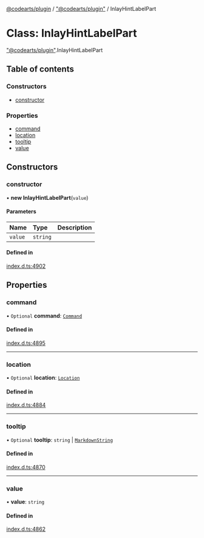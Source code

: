[@codearts/plugin](../README.md) / ["@codearts/plugin"](../modules/_codearts_plugin_.md) / InlayHintLabelPart

# Class: InlayHintLabelPart

["@codearts/plugin"](../modules/_codearts_plugin_.md).InlayHintLabelPart

## Table of contents

### Constructors

- [constructor](codearts_plugin_.InlayHintLabelPart.md#constructor)

### Properties

- [command](codearts_plugin_.InlayHintLabelPart.md#command)
- [location](codearts_plugin_.InlayHintLabelPart.md#location)
- [tooltip](codearts_plugin_.InlayHintLabelPart.md#tooltip)
- [value](codearts_plugin_.InlayHintLabelPart.md#value)

## Constructors

### constructor

• **new InlayHintLabelPart**(`value`)

#### Parameters

| Name | Type | Description |
| :------ | :------ | :------ |
| `value` | `string` |  |

#### Defined in

[index.d.ts:4902](https://github.com/huaweicloud/cloudide-plugin-api/blob/84e382d/index.d.ts#L4902)

## Properties

### command

• `Optional` **command**: [`Command`](../interfaces/codearts_plugin_.Command.md)

#### Defined in

[index.d.ts:4895](https://github.com/huaweicloud/cloudide-plugin-api/blob/84e382d/index.d.ts#L4895)

___

### location

• `Optional` **location**: [`Location`](codearts_plugin_.Location.md)

#### Defined in

[index.d.ts:4884](https://github.com/huaweicloud/cloudide-plugin-api/blob/84e382d/index.d.ts#L4884)

___

### tooltip

• `Optional` **tooltip**: `string` \| [`MarkdownString`](codearts_plugin_.MarkdownString.md)

#### Defined in

[index.d.ts:4870](https://github.com/huaweicloud/cloudide-plugin-api/blob/84e382d/index.d.ts#L4870)

___

### value

• **value**: `string`

#### Defined in

[index.d.ts:4862](https://github.com/huaweicloud/cloudide-plugin-api/blob/84e382d/index.d.ts#L4862)
